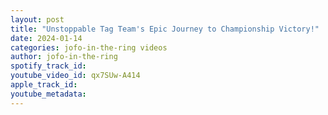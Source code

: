 ```yaml
---
layout: post
title: "Unstoppable Tag Team's Epic Journey to Championship Victory!"
date: 2024-01-14
categories: jofo-in-the-ring videos
author: jofo-in-the-ring
spotify_track_id: 
youtube_video_id: qx7SUw-A414
apple_track_id: 
youtube_metadata: 
---
```


